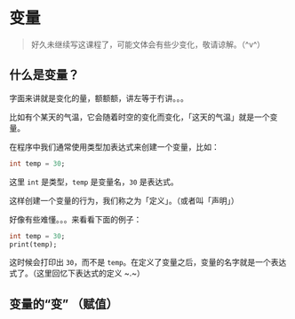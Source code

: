 # 变量

> 好久未继续写这课程了，可能文体会有些少变化，敬请谅解。（^v^）


## 什么是变量？

字面来讲就是变化的量，额额额，讲左等于冇讲。。。

比如有个某天的气温，它会随着时空的变化而变化，「这天的气温」就是一个变量。

在程序中我们通常使用类型加表达式来创建一个变量，比如：

```dart
int temp = 30;
```

这里 `int` 是类型，`temp` 是变量名，`30` 是表达式。

这样创建一个变量的行为，我们称之为「定义」。（或者叫「声明」）

好像有些难懂。。。来看看下面的例子：

```dart
int temp = 30;
print(temp);
```

这时候会打印出 `30`，而不是 `temp`。在定义了变量之后，变量的名字就是一个表达式了。（这里回忆下表达式的定义 ~.~）

## 变量的“变” （赋值）

